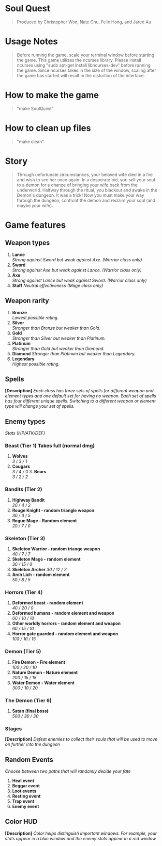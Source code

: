 # Soul Quest
> Produced by Christopher Won, Nate Chu, Felix Hong, and Jared Au

# Usage Notes
> Before running the game, scale your terminal window before starting the game.
> This game utilizes the ncurses library. Please install ncurses using
> "sudo apt-get install libncurses-dev" before running the game.
> Since ncurses takes in the size of the window, scaling after the game has
> started will result in the distortion of the interface.

# How to make the game
> "make SoulQuest"

# How to clean up files
> "make clean"

# Story
> Through unfortunate circumstances, your beloved wife died in a fire and wish to
> see her once again. In a desperate bid, you sell your soul to a demon for a
> chance of bringing your wife back from the underworld. Halfway through the
> ritual, you blackout and awake in the Demon's dungeon. It was a trick! Now you must
> make your way through the dungeon, confront the demon and reclaim your soul
> (and maybe your wife).

# Game features

## Weapon types
  1. __Lance__  
    *Strong against Sword but weak against Axe. (Warrior class only)*
  2. __Sword__  
    *Strong against Axe but weak against Lance. (Warrior class only)*
  3. __Axe__  
    *Strong against Lance but weak against Sword. (Warrior class only)*
  4. __Staff__
    *Neutral effectiveness (Mage class only)*

## Weapon rarity
  1. __Bronze__  
    *Lowest possible rating.*
  2. __Silver__  
    *Stronger than Bronze but weaker than Gold.*
  3. __Gold__  
    *Stronger than Silver but weaker than Platinum.*
  4. __Platinum__  
    *Stronger than Gold but weaker than Diamond.*
  5. __Diamond__
    *Stronger than Platinum but weaker than Legendary.*
  6. __Legendary__  
    *Highest possible rating.*

## Spells
  __[Description]__
  *Each class has three sets of spells for different weapon and element types
   and one default set for having no weapon.  Each set of spells has four different
   unique spells. Switching to a different weapon or element type will change your set
   of spells.*

## Enemy types
  *Stats {HP/ATK/DEF}*

### Beast (Tier 1) Takes full (normal dmg)  
  1. __Wolves__  
		*3 / 3 / 1*
  2. __Cougars__  
    *3 / 4 / 0*
 	3. __Bears__  
		*3 / 2 / 2*

### Bandits (Tier 2)  
  1. __Highway Bandit__  
		*20 / 4 / 2*
  2. __Rouge Knight - random triangle weapon__  
		*30 / 3 / 5*
  3. __Rogue Mage - Random element__  
		*20 / 7 / 0*

### Skeleton (Tier 3)  
  1. __Skeleton Warrior - random triange weapon__  
		*40 / 7 / 7*
  2. __Skeleton Mage - random element__  
		*30 / 15 / 0*
  3. __Skeleton Archer__
    *30 / 12 / 2*
  4. __Arch Lich - random element__  
		*50 / 8 / 5*

### Horrors (Tier 4)  
  1. __Deformed beast - random element__  
		*40 / 20 / 0*
  2. __Deformed humans - random element and weapon__  
		*60 / 10 / 10*
  3. __Other worldly horrors - random element and weapon__  
		*60 / 15 / 10*
  4. __Horror gate guarded - random element and weapon__  
		*100 / 10 / 15*

### Demon (Tier 5)
  1. __Fire Demon - Fire element__  
    *100 / 20 / 10*  
  2. __Nature Demon - Nature element__  
    *200 / 15 / 15*  
  3. __Water Demon - Water element__   
    *300 / 10 / 20*  

### The Demon (Tier 6)
  1. __Satan (final boss)__  
    *500 / 30 / 30*  

### Stages
  __[Description]__
  *Defeat enemies to collect their souls that will be used to move on further
  into the dungeon*

## Random Events
*Choose between two paths that will randomly decide your fate*
  1. __Heal event__
  2. __Beggar event__
  3. __Loot events__
  4. __Resting event__
  5. __Trap event__
  6. __Enemy event__

## Color HUD
  __[Description]__
  *Color helps distinguish important windows. For example, your stats appear
  in a blue window and the enemy stats appear in a red window*
